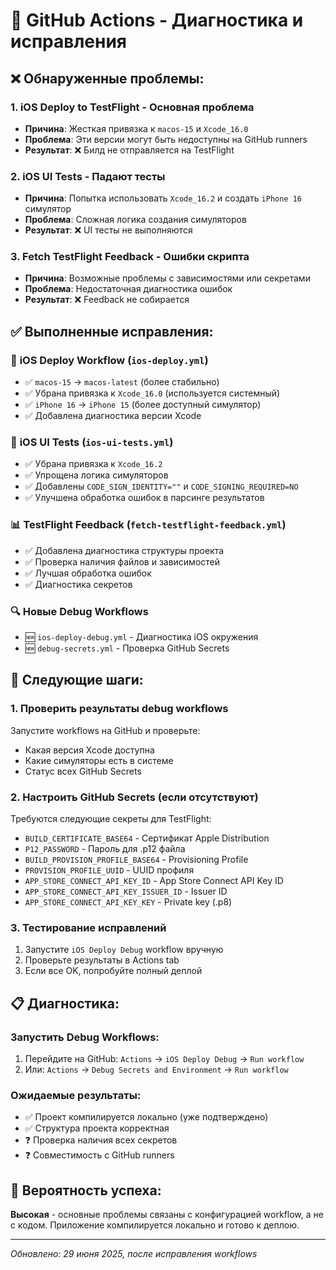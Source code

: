 # 🔧 GitHub Actions - Диагностика и исправления

## ❌ Обнаруженные проблемы:

### 1. **iOS Deploy to TestFlight** - Основная проблема
- **Причина**: Жесткая привязка к `macos-15` и `Xcode_16.0`
- **Проблема**: Эти версии могут быть недоступны на GitHub runners
- **Результат**: ❌ Билд не отправляется на TestFlight

### 2. **iOS UI Tests** - Падают тесты
- **Причина**: Попытка использовать `Xcode_16.2` и создать `iPhone 16` симулятор
- **Проблема**: Сложная логика создания симуляторов
- **Результат**: ❌ UI тесты не выполняются

### 3. **Fetch TestFlight Feedback** - Ошибки скрипта
- **Причина**: Возможные проблемы с зависимостями или секретами
- **Проблема**: Недостаточная диагностика ошибок
- **Результат**: ❌ Feedback не собирается

## ✅ Выполненные исправления:

### 🎯 **iOS Deploy Workflow** (`ios-deploy.yml`)
- ✅ `macos-15` → `macos-latest` (более стабильно)
- ✅ Убрана привязка к `Xcode_16.0` (используется системный)
- ✅ `iPhone 16` → `iPhone 15` (более доступный симулятор)
- ✅ Добавлена диагностика версии Xcode

### 🧪 **iOS UI Tests** (`ios-ui-tests.yml`)
- ✅ Убрана привязка к `Xcode_16.2`
- ✅ Упрощена логика симуляторов
- ✅ Добавлены `CODE_SIGN_IDENTITY=""` и `CODE_SIGNING_REQUIRED=NO`
- ✅ Улучшена обработка ошибок в парсинге результатов

### 📊 **TestFlight Feedback** (`fetch-testflight-feedback.yml`)
- ✅ Добавлена диагностика структуры проекта
- ✅ Проверка наличия файлов и зависимостей
- ✅ Лучшая обработка ошибок
- ✅ Диагностика секретов

### 🔍 **Новые Debug Workflows**
- 🆕 `ios-deploy-debug.yml` - Диагностика iOS окружения
- 🆕 `debug-secrets.yml` - Проверка GitHub Secrets

## 🚀 Следующие шаги:

### 1. **Проверить результаты debug workflows**
Запустите workflows на GitHub и проверьте:
- Какая версия Xcode доступна
- Какие симуляторы есть в системе
- Статус всех GitHub Secrets

### 2. **Настроить GitHub Secrets** (если отсутствуют)
Требуются следующие секреты для TestFlight:
- `BUILD_CERTIFICATE_BASE64` - Сертификат Apple Distribution
- `P12_PASSWORD` - Пароль для .p12 файла
- `BUILD_PROVISION_PROFILE_BASE64` - Provisioning Profile
- `PROVISION_PROFILE_UUID` - UUID профиля
- `APP_STORE_CONNECT_API_KEY_ID` - App Store Connect API Key ID
- `APP_STORE_CONNECT_API_KEY_ISSUER_ID` - Issuer ID
- `APP_STORE_CONNECT_API_KEY_KEY` - Private key (.p8)

### 3. **Тестирование исправлений**
1. Запустите `iOS Deploy Debug` workflow вручную
2. Проверьте результаты в Actions tab
3. Если все OK, попробуйте полный деплой

## 📋 Диагностика:

### Запустить Debug Workflows:
1. Перейдите на GitHub: `Actions` → `iOS Deploy Debug` → `Run workflow`
2. Или: `Actions` → `Debug Secrets and Environment` → `Run workflow`

### Ожидаемые результаты:
- ✅ Проект компилируется локально (уже подтверждено)
- ✅ Структура проекта корректная
- ❓ Проверка наличия всех секретов
- ❓ Совместимость с GitHub runners

## 🎯 Вероятность успеха:

**Высокая** - основные проблемы связаны с конфигурацией workflow, а не с кодом. Приложение компилируется локально и готово к деплою.

---
*Обновлено: 29 июня 2025, после исправления workflows* 